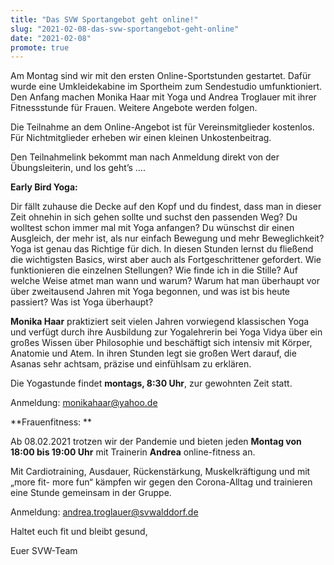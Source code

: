 ```yaml
---
title: "Das SVW Sportangebot geht online!"
slug: "2021-02-08-das-svw-sportangebot-geht-online"
date: "2021-02-08"
promote: true
---
```

Am Montag sind wir mit den ersten Online-Sportstunden gestartet. Dafür wurde eine Umkleidekabine im Sportheim zum Sendestudio umfunktioniert. Den Anfang machen Monika Haar mit Yoga und Andrea Troglauer mit ihrer Fitnessstunde für Frauen. Weitere Angebote werden folgen.


Die Teilnahme an dem Online-Angebot ist für Vereinsmitglieder kostenlos. Für Nichtmitglieder erheben wir einen kleinen Unkostenbeitrag.


Den Teilnahmelink bekommt man nach Anmeldung direkt von der Übungsleiterin, und los geht’s ….


**Early Bird Yoga:**


Dir fällt zuhause die Decke auf den Kopf und du findest, dass man in dieser Zeit ohnehin in sich gehen sollte und suchst den passenden Weg? Du wolltest schon immer mal mit Yoga anfangen? Du wünschst dir einen Ausgleich, der mehr ist, als nur einfach Bewegung und mehr Beweglichkeit? Yoga ist genau das Richtige für dich. In diesen Stunden lernst du fließend die wichtigsten Basics, wirst aber auch als Fortgeschrittener gefordert. Wie funktionieren die einzelnen Stellungen? Wie finde ich in die Stille? Auf welche Weise atmet man wann und warum? Warum hat man überhaupt vor über zweitausend Jahren mit Yoga begonnen, und was ist bis heute passiert? Was ist Yoga überhaupt?


**Monika Haar** praktiziert seit vielen Jahren vorwiegend klassischen Yoga und verfügt durch ihre Ausbildung zur Yogalehrerin bei Yoga Vidya über ein großes Wissen über Philosophie und beschäftigt sich intensiv mit Körper, Anatomie und Atem. In ihren Stunden legt sie großen Wert darauf, die Asanas sehr achtsam, präzise und einfühlsam zu erklären.


Die Yogastunde findet **montags, 8:30 Uhr**, zur gewohnten Zeit statt.


Anmeldung: monikahaar@yahoo.de



**Frauenfitness: **


Ab 08.02.2021 trotzen wir der Pandemie und bieten jeden **Montag von 18:00 bis 19:00 Uhr** mit Trainerin **Andrea** online-fitness an.


Mit Cardiotraining, Ausdauer, Rückenstärkung, Muskelkräftigung und mit „more fit- more fun“ kämpfen wir gegen den Corona-Alltag und trainieren eine Stunde gemeinsam in der Gruppe.


Anmeldung: andrea.troglauer@svwalddorf.de



Haltet euch fit und bleibt gesund,


Euer SVW-Team
